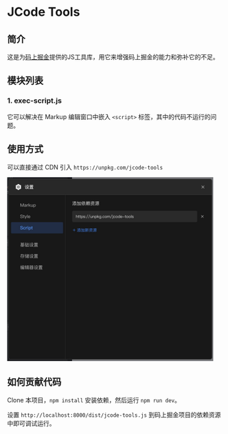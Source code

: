 # JCode Tools

## 简介

这是为[码上掘金](https://code.juejin.cn/)提供的JS工具库，用它来增强码上掘金的能力和弥补它的不足。

## 模块列表

### 1. exec-script.js

它可以解决在 Markup 编辑窗口中嵌入 `<script>` 标签，其中的代码不运行的问题。

## 使用方式

可以直接通过 CDN 引入 `https://unpkg.com/jcode-tools`

<img src="assets/jcode-tools.jpg" width="480">

## 如何贡献代码

Clone 本项目，`npm install` 安装依赖，然后运行 `npm run dev`。

设置 `http://localhost:8000/dist/jcode-tools.js` 到码上掘金项目的依赖资源中即可调试运行。

